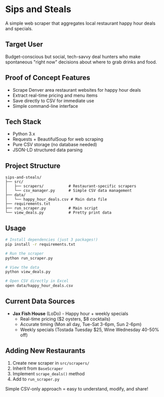 # Sips and Steals

A simple web scraper that aggregates local restaurant happy hour deals and specials.

## Target User
Budget-conscious but social, tech-savvy deal hunters who make spontaneous "right now" decisions about where to grab drinks and food.

## Proof of Concept Features
- Scrape Denver area restaurant websites for happy hour deals
- Extract real-time pricing and menu items
- Save directly to CSV for immediate use
- Simple command-line interface

## Tech Stack
- Python 3.x
- Requests + BeautifulSoup for web scraping
- Pure CSV storage (no database needed)
- JSON-LD structured data parsing

## Project Structure
```
sips-and-steals/
├── src/
│   ├── scrapers/           # Restaurant-specific scrapers
│   └── csv_manager.py      # Simple CSV data management
├── data/
│   └── happy_hour_deals.csv # Main data file
├── requirements.txt
├── run_scraper.py          # Main script
└── view_deals.py           # Pretty print data
```

## Usage
```bash
# Install dependencies (just 3 packages!)
pip install -r requirements.txt

# Run the scraper
python run_scraper.py

# View the data
python view_deals.py

# Open CSV directly in Excel
open data/happy_hour_deals.csv
```

## Current Data Sources
- **Jax Fish House** (LoDo) - Happy hour + weekly specials
  - Real-time pricing ($2 oysters, $8 cocktails)
  - Accurate timing (Mon all day, Tue-Sat 3-6pm, Sun 2-6pm)
  - Weekly specials (Tostada Tuesday $25, Wine Wednesday 40-50% off)

## Adding New Restaurants
1. Create new scraper in `src/scrapers/`
2. Inherit from `BaseScraper` 
3. Implement `scrape_deals()` method
4. Add to `run_scraper.py`

Simple CSV-only approach = easy to understand, modify, and share!